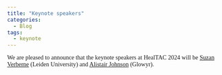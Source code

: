 ```yaml
---
title: "Keynote speakers"
categories:
  - Blog
tags:
  - keynote
---
```

<html>
<!-- <link href='https://fonts.googleapis.com/css?family=Akaya Telivigala' rel='stylesheet'> -->
<head> 
<style>
    h1, h2, h3, h4, h5, h6 {
        font-family: 'Akaya Telivigala';
}
body {
    font-family: 'Akaya Telivigala';
} 
</style>
</head>
<body>
We are pleased to announce that the keynote speakers at HealTAC 2024 will be <a href="https://www.universiteitleiden.nl/en/staffmembers/suzan-verberne#tab-1">Suzan Verberne</a> (Leiden University) and <a href="https://alistairewj.github.io/">Alistair Johnson</a> (Glowyr). 

</body>
</html>
